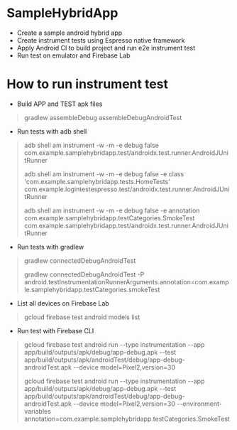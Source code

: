 # SampleHybridApp
 - Create a sample android hybrid app
 - Create instrument tests using Espresso native framework
 - Apply Android CI to build project and run e2e instrument test
 - Run test on emulator and Firebase Lab

# How to run instrument test

- Build APP and TEST apk files

> gradlew assembleDebug assembleDebugAndroidTest

- Run tests with adb shell

> adb shell am instrument -w -m -e debug false com.example.samplehybridapp.test/androidx.test.runner.AndroidJUnitRunner
> 
> adb shell am instrument -w -m -e debug false -e class 'com.example.samplehybridapp.tests.HomeTests' com.example.logintestespresso.test/androidx.test.runner.AndroidJUnitRunner
> 
> adb shell am instrument -w -m -e debug false -e annotation com.example.samplehybridapp.testCategories.SmokeTest com.example.samplehybridapp.test/androidx.test.runner.AndroidJUnitRunner

- Run tests with gradlew

> gradlew connectedDebugAndroidTest
> 
> gradlew connectedDebugAndroidTest -P android.testInstrumentationRunnerArguments.annotation=com.example.samplehybridapp.testCategories.smokeTest
 
- List all devices on Firebase Lab

> gcloud firebase test android models list

 - Run test with Firebase CLI

> gcloud firebase test android run --type instrumentation --app app/build/outputs/apk/debug/app-debug.apk --test app/build/outputs/apk/androidTest/debug/app-debug-androidTest.apk --device model=Pixel2,version=30
> 
> gcloud firebase test android run --type instrumentation --app app/build/outputs/apk/debug/app-debug.apk --test app/build/outputs/apk/androidTest/debug/app-debug-androidTest.apk --device model=Pixel2,version=30 --environment-variables annotation=com.example.samplehybridapp.testCategories.SmokeTest
